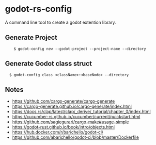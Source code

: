 # godot-rs-config

A command line tool to create a godot extention library.


## Generate Project
```
    $ godot-config new --godot-project --project-name --directory 
```


## Generate Godot class struct
```
  $ godot-config class <className>:<baseNode> --directory

```


## Notes 
* https://github.com/cargo-generate/cargo-generate
* https://cargo-generate.github.io/cargo-generate/index.html
* https://docs.rs/clap/latest/clap/_derive/_tutorial/chapter_0/index.html
* https://cucumber-rs.github.io/cucumber/current/quickstart.html
* https://github.com/sagiegurari/cargo-make#usage-simple
* https://godot-rust.github.io/book/intro/objects.html
* https://hub.docker.com/r/barichello/godot-ci/
* https://github.com/abarichello/godot-ci/blob/master/Dockerfile






